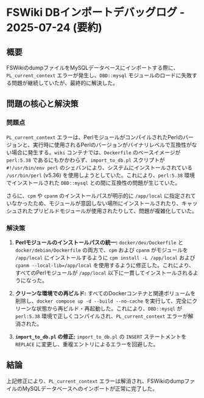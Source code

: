 # FSWiki DBインポートデバッグログ - 2025-07-24 (要約)

## 概要
FSWikiのdumpファイルをMySQLデータベースにインポートする際に、`PL_current_context` エラーが発生し、`DBD::mysql` モジュールのロードに失敗する問題が継続していたが、最終的に解決した。

## 問題の核心と解決策

### 問題点
`PL_current_context` エラーは、PerlモジュールがコンパイルされたPerlのバージョンと、実行時に使用されるPerlのバージョンがバイナリレベルで互換性がない場合に発生する。`wiki` コンテナでは、`Dockerfile` のベースイメージが `perl:5.38` であるにもかかわらず、`import_to_db.pl` スクリプトが `#!/usr/bin/env perl` のシェバンにより、システムにインストールされている `/usr/bin/perl` (v5.36) を使用しようとしていた。これにより、`perl:5.38` 環境でインストールされた `DBD::mysql` との間に互換性の問題が生じていた。

さらに、`cpm` や `cpanm` のインストールパスが明示的に `/app/local` に指定されていなかったため、モジュールが意図しない場所にインストールされたり、キャッシュされたプリビルドモジュールが使用されたりして、問題が複雑化していた。

### 解決策
1.  **Perlモジュールのインストールパスの統一:**
    `docker/dev/Dockerfile` と `docker/debian/Dockerfile` の両方で、`cpm` および `cpanm` がモジュールを `/app/local` にインストールするように `cpm install -L /app/local` および `cpanm --local-lib=/app/local` を使用するように修正した。これにより、すべてのPerlモジュールが `/app/local` 以下に一貫してインストールされるようになった。

2.  **クリーンな環境での再ビルド:**
    すべてのDockerコンテナと関連ボリュームを削除し、`docker compose up -d --build --no-cache` を実行して、完全にクリーンな状態から再ビルド・再起動した。これにより、`DBD::mysql` が `perl:5.38` 環境で正しくコンパイルされ、`PL_current_context` エラーが解消された。

3.  **`import_to_db.pl` の修正:**
    `import_to_db.pl` の `INSERT` ステートメントを `REPLACE` に変更し、重複エントリによるエラーを回避した。

## 結論

上記修正により、`PL_current_context` エラーは解消され、FSWikiのdumpファイルのMySQLデータベースへのインポートが正常に完了した。
